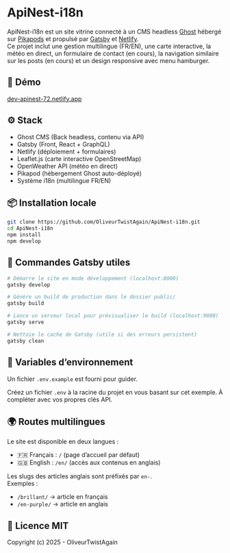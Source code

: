 # ApiNest-i18n

ApiNest-i18n est un site vitrine connecté à un CMS headless [Ghost](https://ghost.org/) hébergé sur [Pikapods](https://www.pikapods.com/) et propulsé par [Gatsby](https://www.gatsbyjs.com/) et [Netlify](https://www.netlify.com/).  
Ce projet inclut une gestion multilingue (FR/EN), une carte interactive, la météo en direct, un formulaire de contact (en cours), la navigation similaire sur les posts (en cours) et un design responsive avec menu hamburger.

## 🚀 Démo

[dev-apinest-72.netlify.app](https://dev-apinest-72.netlify.app)

## ⚙️ Stack

-   Ghost CMS (Back headless, contenu via API)
-   Gatsby (Front, React + GraphQL)
-   Netlify (déploiement + formulaires)
-   Leaflet.js (carte interactive OpenStreetMap)
-   OpenWeather API (météo en direct)
-   Pikapod (hébergement Ghost auto-déployé)
-   Système i18n (multilingue FR/EN)

## 📦 Installation locale

```bash
git clone https://github.com/OliveurTwistAgain/ApiNest-i18n.git
cd ApiNest-i18n
npm install
npm develop
```

## 🔖 Commandes Gatsby utiles

```bash
# Démarre le site en mode développement (localhost:8000)
gatsby develop

# Génère un build de production dans le dossier public/
gatsby build

# Lance un serveur local pour prévisualiser le build (localhost:9000)
gatsby serve

# Nettoie le cache de Gatsby (utile si des erreurs persistent)
gatsby clean
```

## 🔐 Variables d’environnement

Un fichier `.env.example` est fourni pour guider.

Créez un fichier `.env` à la racine du projet en vous basant sur cet exemple. À compléter avec vos propres clés API.

## 🌍 Routes multilingues

Le site est disponible en deux langues :

-   🇫🇷 Français : `/` (page d’accueil par défaut)
-   🇬🇧 English : `/en/` (accès aux contenus en anglais)

Les slugs des articles anglais sont préfixés par `en-`.  
Exemples :

-   `/brillant/` → article en français
-   `/en-purple/` → article en anglais

## 📄 Licence MIT

Copyright (c) 2025 - OliveurTwistAgain
